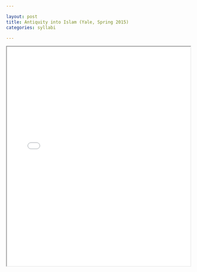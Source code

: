 ```yaml
---

layout: post
title: Antiquity into Islam (Yale, Spring 2015)
categories: syllabi

---
```


<iframe src="{{ 'assets/pdfs/syll1502-antiquityislam.pdf' | relative_url }}" width="100%" height="600px">
    </iframe>
